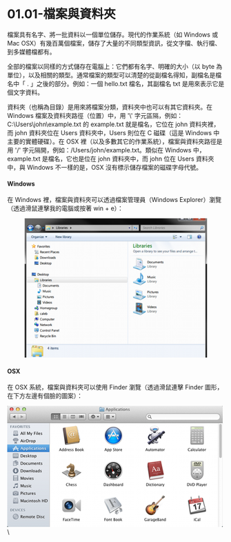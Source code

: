 # 01.01-檔案與資料夾

檔案具有名字、將一批資料以一個單位儲存。現代的作業系統（如 Windows 或 Mac OSX）有幾百萬個檔案，儲存了大量的不同類型資訊，從文字檔、執行檔、到多媒體檔都有。

全部的檔案以同樣的方式儲存在電腦上：它們都有名字、明確的大小（以 byte 為單位），以及相關的類型。通常檔案的類型可以清楚的從副檔名得知，副檔名是檔名中「 . 」之後的部分。例如：一個 hello.txt 檔名，其副檔名 txt 是用來表示它是個文字資料。

資料夾（也稱為目錄）是用來將檔案分類，資料夾中也可以有其它資料夾。在 Windows 檔案及資料夾路徑（位置）中，用 '\\' 字元區隔，例如：C:\Users\john\example.txt 的 example.txt 就是檔名，它位在 john 資料夾裡，而 john 資料夾位在 Users 資料夾中，Users 則位在 C 磁碟（這是 Windows 中主要的實體硬碟）。在 OSX 裡（以及多數其它的作業系統），檔案與資料夾路徑是用 '/' 字元隔開，例如：/Users/john/example.txt。類似在 Windows 中，example.txt 是檔名，它也是位在 john 資料夾中，而 john 位在 Users 資料夾中，與 Windows 不一樣的是，OSX 沒有標示儲存檔案的磁碟字母代號。

#### Windows <a href="#h.p_id_38_l" id="h.p_id_38_l"></a>

在 Windows 裡，檔案與資料夾可以透過檔案管理員（Windows Explorer）瀏覽（透過滑鼠連擊我的電腦或按著 win + e）：

<figure><img src="../.gitbook/assets/11.png" alt=""><figcaption></figcaption></figure>

#### OSX <a href="#h.p_id_63_l" id="h.p_id_63_l"></a>

在 OSX 系統，檔案與資料夾可以使用 Finder 瀏覽（透過滑鼠連擊 Finder 圖形，在下方左邊有個臉的圖案）：

<img src="../.gitbook/assets/01-01-osx.png" alt="" data-size="original">\
